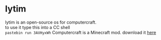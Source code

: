 # lytim
lytim is an open-source os for computercraft.<br>
to use it type this into a CC shell<br>
`pastebin run 3AVHyxWh`
Computercraft is a Minecraft mod. download it [here](http://www.computercraft.info/download/)
